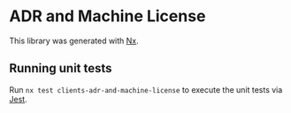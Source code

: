 # ADR and Machine License

This library was generated with [Nx](https://nx.dev).

## Running unit tests

Run `nx test clients-adr-and-machine-license` to execute the unit tests via [Jest](https://jestjs.io).

